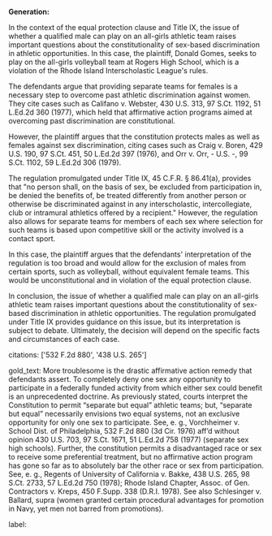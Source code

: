 **Generation:**



In the context of the equal protection clause and Title IX, the issue of whether a qualified male can play on an all-girls athletic team raises important questions about the constitutionality of sex-based discrimination in athletic opportunities. In this case, the plaintiff, Donald Gomes, seeks to play on the all-girls volleyball team at Rogers High School, which is a violation of the Rhode Island Interscholastic League's rules.

The defendants argue that providing separate teams for females is a necessary step to overcome past athletic discrimination against women. They cite cases such as Califano v. Webster, 430 U.S. 313, 97 S.Ct. 1192, 51 L.Ed.2d 360 (1977), which held that affirmative action programs aimed at overcoming past discrimination are constitutional.

However, the plaintiff argues that the constitution protects males as well as females against sex discrimination, citing cases such as Craig v. Boren, 429 U.S. 190, 97 S.Ct. 451, 50 L.Ed.2d 397 (1976), and Orr v. Orr, - U.S. -, 99 S.Ct. 1102, 59 L.Ed.2d 306 (1979).

The regulation promulgated under Title IX, 45 C.F.R. § 86.41(a), provides that "no person shall, on the basis of sex, be excluded from participation in, be denied the benefits of, be treated differently from another person or otherwise be discriminated against in any interscholastic, intercollegiate, club or intramural athletics offered by a recipient." However, the regulation also allows for separate teams for members of each sex where selection for such teams is based upon competitive skill or the activity involved is a contact sport.

In this case, the plaintiff argues that the defendants' interpretation of the regulation is too broad and would allow for the exclusion of males from certain sports, such as volleyball, without equivalent female teams. This would be unconstitutional and in violation of the equal protection clause.

In conclusion, the issue of whether a qualified male can play on an all-girls athletic team raises important questions about the constitutionality of sex-based discrimination in athletic opportunities. The regulation promulgated under Title IX provides guidance on this issue, but its interpretation is subject to debate. Ultimately, the decision will depend on the specific facts and circumstances of each case. 

citations: ['532 F.2d 880', '438 U.S. 265']

gold_text: More troublesome is the drastic affirmative action remedy that defendants assert. To completely deny one sex any opportunity to participate in a federally funded activity from which either sex could benefit is an unprecedented doctrine. As previously stated, courts interpret the Constitution to permit “separate but equal” athletic teams; but, “separate but equal” necessarily envisions two equal systems, not an exclusive opportunity for only one sex to participate. See, e. g., Vorchheimer v. School Dist. of Philadelphia, 532 F.2d 880 (3d Cir. 1976) aff’d without opinion 430 U.S. 703, 97 S.Ct. 1671, 51 L.Ed.2d 758 (1977) (separate sex high schools). Further, the constitution permits a disadvantaged race or sex to receive some preferential treatment, but no affirmative action program has gone so far as to absolutely bar the other race or sex from participation. See, e. g., Regents of University of California v. Bakke, 438 U.S. 265, 98 S.Ct. 2733, 57 L.Ed.2d 750 (1978); Rhode Island Chapter, Assoc. of Gen. Contractors v. Kreps, 450 F.Supp. 338 (D.R.I. 1978). See also Schlesinger v. Ballard, supra (women granted certain procedural advantages for promotion in Navy, yet men not barred from promotions).

label: 